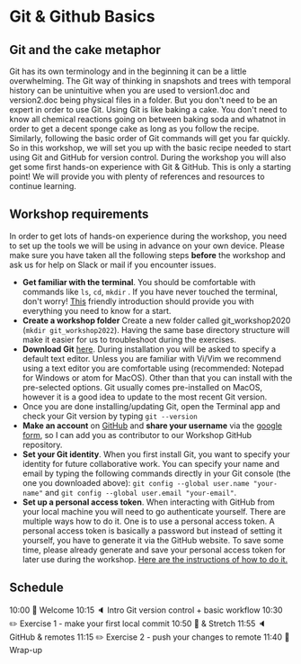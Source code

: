 # Git & Github Basics

## Git and the cake metaphor
Git has its own terminology and in the beginning it can be a little overwhelming. The Git way of thinking in snapshots and trees with temporal history can be unintuitive when you are used to version1.doc and version2.doc being physical files in a folder.
But you don't need to be an expert in order to use Git. Using Git is like baking a cake. You don't need to know all chemical reactions going on between baking soda and whatnot in order to get a decent sponge cake as long as you follow the recipe. Similarly, following the basic order of Git commands will get you far quickly. So in this workshop, we will set you up with the basic recipe needed to start using Git and GitHub for version control. During the workshop you will also get some first hands-on experience with Git & GitHub. This is only a starting point! We will provide you with plenty of references and resources to continue learning.

## Workshop requirements
In order to get lots of hands-on experience during the workshop, you need to set up the tools we will be using in advance on your own device. Please make sure you have taken all the following steps __before__ the workshop and ask us for help on Slack or mail if you encounter issues.

* __Get familiar with the terminal__. You should be comfortable with commands like ``ls``, ``cd``, ``mkdir`` . If you have never touched the terminal, don't worry! [This](https://blog.balthazar-rouberol.com/discovering-the-terminal) friendly introduction should provide you with everything you need to know for a start.
* __Create a workshop folder__ Create a new folder called git_workshop2020 (``mkdir git_workshop2022``). Having the same base directory structure will make it easier for us to troubleshoot during the exercises.
* __Download Git__ [here](https://git-scm.com/download/). During installation you will be asked to specify a default text editor. Unless you are familiar with Vi/Vim we recommend using a text editor you are comfortable using (recommended: Notepad for Windows or atom for MacOS). Other than that you can install with the pre-selected options. Git usually comes pre-installed on MacOS, however it is a good idea to update to the most recent Git version.
* Once you are done installing/updating Git, open the Terminal app and check your Git version by typing ```git --version```
* __Make an account__ on [GitHub](https://github.com/) and __share your username__ via the [google form](https://forms.gle/9Ae4bGvQAv7cqws57), so I can add you as contributor to our Workshop GitHub repository.
* __Set your Git identity__. When you first install Git, you want to specify your identity for future collaborative work. You can specify your name and email by typing the following commands directly in your Git console (the one you downloaded above): ``git config --global user.name "your-name"`` and ``git config --global user.email "your-email"``.
* __Set up a personal access token__. When interacting with GitHub from your local machine you will need to go authenticate yourself.  There are multiple ways how to do it. One is to use a personal access token. A personal access token is basically a password but instead of setting it yourself, you have to generate it via the GitHub website. To save some time, please already generate and save your personal access token for later use during the workshop. [Here are the instructions of how to do it.](https://docs.github.com/en/enterprise-server@3.5/authentication/keeping-your-account-and-data-secure/creating-a-personal-access-token)

## Schedule
10:00  :wave: Welcome
10:15  :speaker: Intro Git version control + basic workflow
10:30  :pencil2: Exercise 1 - make your first local commit
10:50  :cookie: & Stretch
11:55  :speaker: GitHub & remotes
11:15  :pencil2: Exercise 2 - push your changes to remote
11:40  :ribbon: Wrap-up
